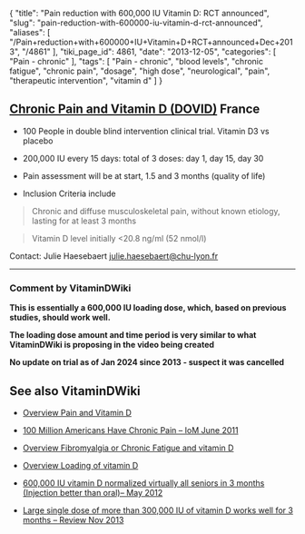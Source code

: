 {
    "title": "Pain reduction with 600,000 IU Vitamin D: RCT announced",
    "slug": "pain-reduction-with-600000-iu-vitamin-d-rct-announced",
    "aliases": [
        "/Pain+reduction+with+600000+IU+Vitamin+D+RCT+announced+Dec+2013",
        "/4861"
    ],
    "tiki_page_id": 4861,
    "date": "2013-12-05",
    "categories": [
        "Pain - chronic"
    ],
    "tags": [
        "Pain - chronic",
        "blood levels",
        "chronic fatigue",
        "chronic pain",
        "dosage",
        "high dose",
        "neurological",
        "pain",
        "therapeutic intervention",
        "vitamin d"
    ]
}


## [Chronic Pain and Vitamin D (DOVID)](http://www.clinicaltrials.gov/ct2/show/NCT02002000?rcv_d=14&show_rss=Y%20) France

* 100 People in double blind intervention clinical trial. Vitamin D3 vs placebo 

* 200,000 IU every 15 days: total of 3 doses: day 1, day 15, day 30

* Pain assessment will be at start, 1.5 and 3 months (quality of life)

* Inclusion Criteria include

> Chronic and diffuse musculoskeletal pain, without known etiology, lasting for at least 3 months

> Vitamin D level initially <20.8 ng/ml (52 nmol/l)

Contact: Julie Haesebaert 	julie.haesebaert@chu-lyon.fr

---

### Comment by VitaminDWiki

 **This is essentially a 600,000 IU loading dose, which, based on previous studies, should work well.** 

 **The loading dose amount and time period is very similar to what VitaminDWiki is proposing in the video being created** 

 **No update on trial as of Jan 2024 since 2013 - suspect it was cancelled** 

## See also VitaminDWiki

* [Overview Pain and Vitamin D](/posts/overview-pain-and-vitamin-d)

* [100 Million Americans Have Chronic Pain – IoM June 2011](/posts/100-million-americans-have-chronic-pain-iom)

* [Overview Fibromyalgia or Chronic Fatigue and vitamin D](/posts/overview-fibromyalgia-or-chronic-fatigue-and-vitamin-d)

* [Overview Loading of vitamin D](/posts/overview-loading-of-vitamin-d)

* [600,000 IU vitamin D normalized virtually all seniors in 3 months (Injection better than oral)– May 2012](/posts/600000-iu-vitamin-d-normalized-virtually-all-seniors-in-3-months-injection-better-than-oral)

* [Large single dose of more than 300,000 IU of vitamin D works well for 3 months – Review Nov 2013](/posts/large-single-dose-of-more-than-300000-iu-of-vitamin-d-works-well-for-3-months-review)